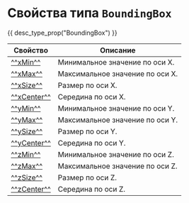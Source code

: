 # Свойства типа `BoundingBox`
{{ desc_type_prop("BoundingBox") }}

| Свойство           | Описание                                      |
|--------------------|-----------------------------------------------|
| [^^xMin^^](./xMin.md)     | Минимальное значение по оси X.              |
| [^^xMax^^](./xMax.md)     | Максимальное значение по оси X.              |
| [^^xSize^^](./xSize.md)   | Размер по оси X.                              |
| [^^xCenter^^](./xCenter.md) | Середина по оси X.                           |
| [^^yMin^^](./yMin.md)     | Минимальное значение по оси Y.              |
| [^^yMax^^](./yMax.md)     | Максимальное значение по оси Y.              |
| [^^ySize^^](./ySize.md)   | Размер по оси Y.                              |
| [^^yCenter^^](./yCenter.md) | Середина по оси Y.                           |
| [^^zMin^^](./zMin.md)     | Минимальное значение по оси Z.              |
| [^^zMax^^](./zMax.md)     | Максимальное значение по оси Z.              |
| [^^zSize^^](./zSize.md)   | Размер по оси Z.                              |
| [^^zCenter^^](./zCenter.md) | Середина по оси Z.                           |
